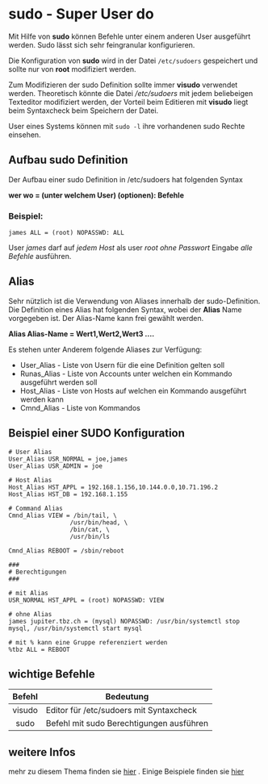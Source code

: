 [1]: https://www.tuxcademy.org/download/de/adm2/adm2-de-manual.pdf#section.294
[2]: http://toroid.org/sudoers-syntax

# sudo - Super User do

Mit Hilfe von **sudo** können Befehle unter einem anderen User ausgeführt werden. Sudo lässt sich sehr feingranular konfigurieren.

Die Konfiguration von **sudo** wird in der Datei `/etc/sudoers` gespeichert und sollte nur von **root** modifiziert werden.

Zum Modifizieren der sudo Definition sollte immer **visudo** verwendet werden. Theoretisch könnte die Datei */etc/sudoers* mit jedem beliebeigen Texteditor modifiziert werden, der Vorteil beim Editieren mit **visudo** liegt beim Syntaxcheck beim Speichern der Datei.

User eines Systems können mit `sudo -l` ihre vorhandenen sudo Rechte einsehen.

## Aufbau sudo Definition

Der Aufbau einer sudo Definition in /etc/sudoers hat folgenden Syntax

**wer wo = (unter welchem User) (optionen): Befehle**

### Beispiel:

`james ALL = (root) NOPASSWD: ALL`

User *james* darf auf *jedem Host* als user *root* *ohne Passwort* Eingabe *alle Befehle* ausführen.

## Alias

Sehr nützlich ist die Verwendung von Aliases innerhalb der sudo-Definition. Die Definition eines Alias hat folgenden Syntax, wobei der **Alias** Name vorgegeben ist. Der Alias-Name kann frei gewählt werden.

**Alias Alias-Name = Wert1,Wert2,Wert3 ....**

Es stehen unter Anderem folgende Aliases zur Verfügung:

* User_Alias - Liste von Usern für die eine Definition gelten soll
* Runas_Alias - Liste von Accounts unter welchen ein Kommando ausgeführt werden soll
* Host_Alias - Liste von Hosts auf welchen ein Kommando ausgeführt werden kann
* Cmnd_Alias - Liste von Kommandos

## Beispiel einer SUDO Konfiguration

```
# User Alias
User_Alias USR_NORMAL = joe,james
User_Alias USR_ADMIN = joe

# Host Alias
Host_Alias HST_APPL = 192.168.1.156,10.144.0.0,10.71.196.2
Host_Alias HST_DB = 192.168.1.155

# Command Alias
Cmnd_Alias VIEW = /bin/tail, \
                 /usr/bin/head, \
                 /bin/cat, \
                 /usr/bin/ls

Cmnd_Alias REBOOT = /sbin/reboot

###
# Berechtigungen
###

# mit Alias
USR_NORMAL HST_APPL = (root) NOPASSWD: VIEW

# ohne Alias
james jupiter.tbz.ch = (mysql) NOPASSWD: /usr/bin/systemctl stop mysql, /usr/bin/systemctl start mysql

# mit % kann eine Gruppe referenziert werden
%tbz ALL = REBOOT
```

## wichtige Befehle

|Befehl | Bedeutung|
|:--:|--|
|visudo|Editor für /etc/sudoers mit Syntaxcheck|
|sudo| Befehl mit sudo Berechtigungen ausführen|


## weitere Infos
mehr zu diesem Thema finden sie [hier][1] . Einige Beispiele finden sie [hier][2]
